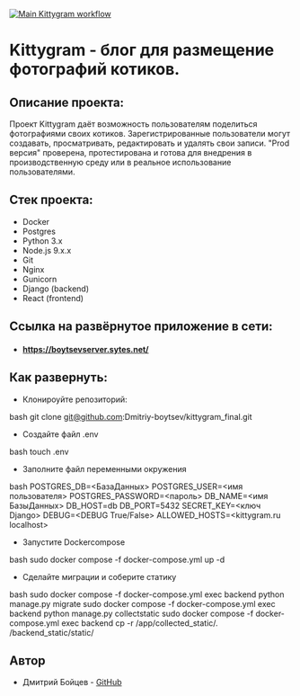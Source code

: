 [![Main Kittygram workflow](https://github.com/Dmitriy-boytsev/kittygram_final/actions/workflows/main.yml/badge.svg)](https://github.com/Dmitriy-boytsev/kittygram_final/actions/workflows/main.yml/)

# Kittygram - блог для размещение фотографий котиков. 
 
## Описание проекта: 
 
Проект Kittygram даёт возможность пользователям поделиться  фотографиями своих  котиков. Зарегистрированные пользователи могут создавать, просматривать, редактировать и удалять свои записи. "Prod версия" проверена, протестирована и готова для внедрения в производственную среду или в реальное использование пользователями.

## Стек проекта:

- Docker
- Postgres
- Python 3.x 
- Node.js 9.x.x 
- Git 
- Nginx 
- Gunicorn 
- Django (backend) 
- React (frontend)

##  Cсылка на развёрнутое приложение в сети: 
- #### https://boytsevserver.sytes.net/ 

## Как развернуть: 
 
 - Клонироуйте репозиторий:
 

bash
    git clone git@github.com:Dmitriy-boytsev/kittygram_final.git
 - Создайте файл .env


bash
    touch .env
- Заполните файл переменными окружения


bash
    POSTGRES_DB=<БазаДанных>
    POSTGRES_USER=<имя пользователя>
    POSTGRES_PASSWORD=<пароль>
    DB_NAME=<имя БазыДанных>
    DB_HOST=db
    DB_PORT=5432
    SECRET_KEY=<ключ Django>
    DEBUG=<DEBUG True/False>
    ALLOWED_HOSTS=<kittygram.ru localhost>

- Запустите Dockercompose


bash
    sudo docker compose -f docker-compose.yml up -d

- Сделайте миграции и соберите статику


bash
    sudo docker compose -f docker-compose.yml exec backend python manage.py migrate
    sudo docker compose -f docker-compose.yml exec backend python manage.py collectstatic
    sudo docker compose -f docker-compose.yml exec backend cp -r /app/collected_static/. /backend_static/static/ 





 ## Автор 
 
- Дмитрий Бойцев - [GitHub](https://github.com/Dmitriy-boytsev)
